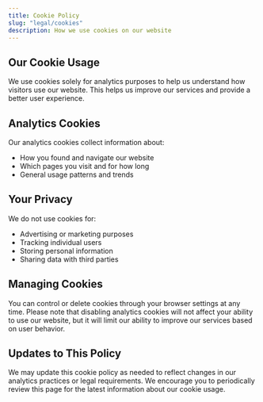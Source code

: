 ```yaml
---
title: Cookie Policy
slug: "legal/cookies"
description: How we use cookies on our website
---
```


Our Cookie Usage
----------------

We use cookies solely for analytics purposes to help us understand how visitors use our website. This helps us improve our services and provide a better user experience.

Analytics Cookies
-----------------

Our analytics cookies collect information about:

*   How you found and navigate our website
*   Which pages you visit and for how long
*   General usage patterns and trends

Your Privacy
------------

We do not use cookies for:

*   Advertising or marketing purposes
*   Tracking individual users
*   Storing personal information
*   Sharing data with third parties

Managing Cookies
----------------

You can control or delete cookies through your browser settings at any time. Please note that disabling analytics cookies will not affect your ability to use our website, but it will limit our ability to improve our services based on user behavior.

Updates to This Policy
----------------------

We may update this cookie policy as needed to reflect changes in our analytics practices or legal requirements. We encourage you to periodically review this page for the latest information about our cookie usage.
